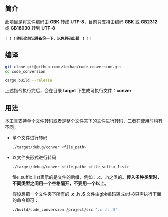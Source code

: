 ##  简介

此项目是将文件编码由 **GBK** 转成 **UTF-8**，目前只支持由编码 **GBK** 或 **GB2312** 或 **GB18030** 转到 **UTF-8**



**`！！！转码之前记得备份一下，以免转码出错 ！！！`**



##  编译

```bash
git clone git@github.com:zleihao/code_conversion.git
cd code_conversion

cargo build --release
```

上述指令执行完后，会在目录 **target** 下生成可执行文件：**conver**



##  用法

本工具支持单个文件转码或者是整个文件夹下的文件进行转码，二者在使用时稍有不同。

- 单个文件进行转码

  ```bash
  ./target/debug/conver <file_path>
  ```

- 以文件夹形式进行转码

  ```bash
  ./target/debug/conver <file_path> <file_suffix_list>
  ```

  file_suffix_list表示的是文件的后缀，例如：.c、.h之类的。**传入多种类型时，不同类型之间用一个空格隔开，不要用一个以上。**

  假设想把一个文件夹下所有的 **.c .h .S** 文件由gbk编码转成utf-8只需执行下面的命令即可：

  ``` bash 
  ./build/code_conversion /project/src ".c .h .S"
  ```